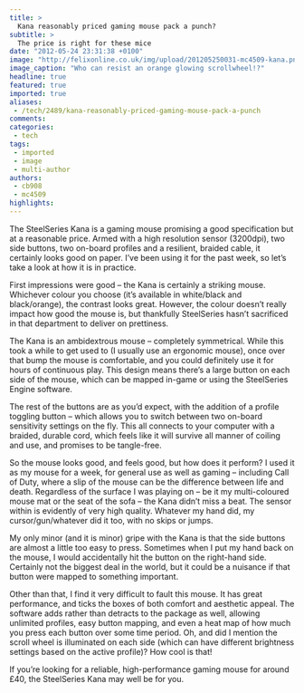 ```yaml
---
title: >
  Kana reasonably priced gaming mouse pack a punch?
subtitle: >
  The price is right for these mice
date: "2012-05-24 23:31:38 +0100"
image: "http://felixonline.co.uk/img/upload/201205250031-mc4509-kana.png"
image_caption: "Who can resist an orange glowing scrollwheel!?"
headline: true
featured: true
imported: true
aliases:
 - /tech/2489/kana-reasonably-priced-gaming-mouse-pack-a-punch
comments:
categories:
 - tech
tags:
 - imported
 - image
 - multi-author
authors:
 - cb908
 - mc4509
highlights:
---
```


The SteelSeries Kana is a gaming mouse promising a good specification but at a reasonable price. Armed with a high resolution sensor (3200dpi), two side buttons, two on-board profiles and a resilient, braided cable, it certainly looks good on paper. I’ve been using it for the past week, so let’s take a look at how it is in practice.

First impressions were good – the Kana is certainly a striking mouse. Whichever colour you choose (it’s available in white/black and black/orange), the contrast looks great. However, the colour doesn’t really impact how good the mouse is, but thankfully SteelSeries hasn’t sacrificed in that department to deliver on prettiness.

The Kana is an ambidextrous mouse – completely symmetrical. While this took a while to get used to (I usually use an ergonomic mouse), once over that bump the mouse is comfortable, and you could definitely use it for hours of continuous play. This design means there’s a large button on each side of the mouse, which can be mapped in-game or using the SteelSeries Engine software.

The rest of the buttons are as you’d expect, with the addition of a profile toggling button – which allows you to switch between two on-board sensitivity settings on the fly. This all connects to your computer with a braided, durable cord, which feels like it will survive all manner of coiling and use, and promises to be tangle-free.

So the mouse looks good, and feels good, but how does it perform? I used it as my mouse for a week, for general use as well as gaming – including Call of Duty, where a slip of the mouse can be the difference between life and death. Regardless of the surface I was playing on – be it my multi-coloured mouse mat or the seat of the sofa – the Kana didn’t miss a beat. The sensor within is evidently of very high quality. Whatever my hand did, my cursor/gun/whatever did it too, with no skips or jumps.

My only minor (and it is minor) gripe with the Kana is that the side buttons are almost a little too easy to press. Sometimes when I put my hand back on the mouse, I would accidentally hit the button on the right-hand side. Certainly not the biggest deal in the world, but it could be a nuisance if that button were mapped to something important.

Other than that, I find it very difficult to fault this mouse. It has great performance, and ticks the boxes of both comfort and aesthetic appeal. The software adds rather than detracts to the package as well, allowing unlimited profiles, easy button mapping, and even a heat map of how much you press each button over some time period. Oh, and did I mention the scroll wheel is illuminated on each side (which can have different brightness settings based on the active profile)? How cool is that!

If you’re looking for a reliable, high-performance gaming mouse for around £40, the SteelSeries Kana may well be for you.
